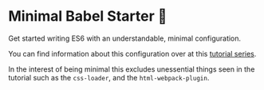 # Minimal Babel Starter :rocket:

Get started writing ES6 with an understandable, minimal configuration.

You can find information about this configuration over at this
[tutorial series](https://github.com/AriaFallah/WebpackTutorial).

In the interest of being minimal this excludes unessential things seen in the tutorial such as the `css-loader`,
and the `html-webpack-plugin`.
